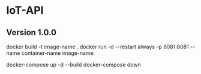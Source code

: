 # IoT-API
## Version 1.0.0
docker build -t image-name .
docker run -d --restart always -p 8081:8081 --name container-name image-name

docker-compose up -d --build
docker-compose down
